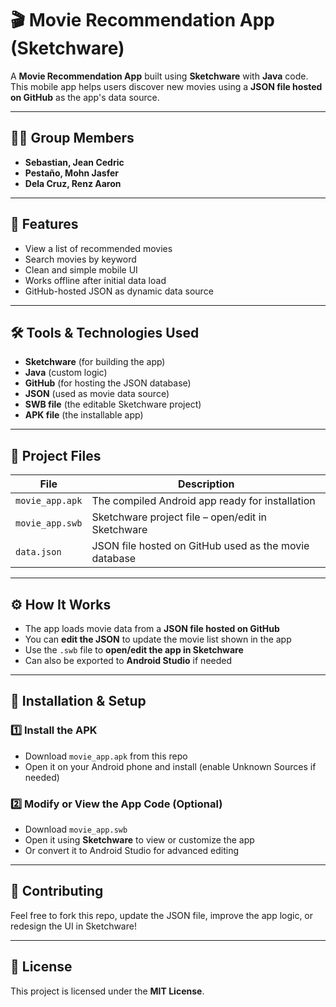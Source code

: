 # 🎬 Movie Recommendation App (Sketchware)

A **Movie Recommendation App** built using **Sketchware** with **Java** code. This mobile app helps users discover new movies using a **JSON file hosted on GitHub** as the app's data source.

---

## 👨‍💻 Group Members
- **Sebastian, Jean Cedric**
- **Pestaño, Mohn Jasfer**
- **Dela Cruz, Renz Aaron**

---

## 🚀 Features
- View a list of recommended movies
- Search movies by keyword
- Clean and simple mobile UI
- Works offline after initial data load
- GitHub-hosted JSON as dynamic data source

---

## 🛠 Tools & Technologies Used
- **Sketchware** (for building the app)
- **Java** (custom logic)
- **GitHub** (for hosting the JSON database)
- **JSON** (used as movie data source)
- **SWB file** (the editable Sketchware project)
- **APK file** (the installable app)

---

## 📁 Project Files
| File | Description |
|------|-------------|
| `movie_app.apk` | The compiled Android app ready for installation |
| `movie_app.swb` | Sketchware project file – open/edit in Sketchware |
| `data.json`     | JSON file hosted on GitHub used as the movie database |

---

## ⚙️ How It Works
- The app loads movie data from a **JSON file hosted on GitHub**
- You can **edit the JSON** to update the movie list shown in the app
- Use the `.swb` file to **open/edit the app in Sketchware**
- Can also be exported to **Android Studio** if needed

---

## 📲 Installation & Setup

### 1️⃣ Install the APK
- Download `movie_app.apk` from this repo
- Open it on your Android phone and install (enable Unknown Sources if needed)

### 2️⃣ Modify or View the App Code (Optional)
- Download `movie_app.swb`
- Open it using **Sketchware** to view or customize the app
- Or convert it to Android Studio for advanced editing

---

## 🤝 Contributing
Feel free to fork this repo, update the JSON file, improve the app logic, or redesign the UI in Sketchware!

---

## 📜 License
This project is licensed under the **MIT License**.

